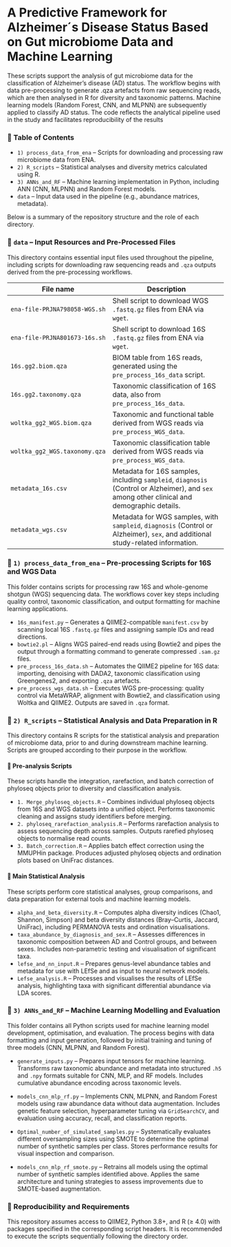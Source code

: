 # A Predictive Framework for Alzheimer´s Disease Status Based on Gut microbiome Data and Machine Learning
These scripts support the analysis of gut microbiome data for the classification of Alzheimer’s disease (AD) status. The workflow begins with data pre-processing to generate .qza artefacts from raw sequencing reads, which are then analysed in R for diversity and taxonomic patterns. Machine learning models (Random Forest, CNN, and MLPNN) are subsequently applied to classify AD status. The code reflects the analytical pipeline used in the study and facilitates reproducibility of the results

### 📑 Table of Contents
- `1) process_data_from_ena` – Scripts for downloading and processing raw microbiome data from ENA.
- `2) R_scripts` – Statistical analyses and diversity metrics calculated using R.
- `3) ANNs_and_RF` – Machine learning implementation in Python, including ANN (CNN, MLPNN) and Random Forest models.
- `data` – Input data used in the pipeline (e.g., abundance matrices, metadata).


Below is a summary of the repository structure and the role of each directory.

### 📁 `data` – Input Resources and Pre-Processed Files
This directory contains essential input files used throughout the pipeline, including scripts for downloading raw sequencing reads and `.qza` outputs derived from the pre-processing workflows.

| File name                        | Description                                                                 |
|----------------------------------|-----------------------------------------------------------------------------|
| `ena-file-PRJNA798058-WGS.sh`   | Shell script to download WGS `.fastq.gz` files from ENA via `wget`.        |
| `ena-file-PRJNA801673-16s.sh`   | Shell script to download 16S `.fastq.gz` files from ENA via `wget`.        |
| `16s.gg2.biom.qza`              | BIOM table from 16S reads, generated using the `pre_process_16s_data` script. |
| `16s.gg2.taxonomy.qza`          | Taxonomic classification of 16S data, also from `pre_process_16s_data`.    |
| `woltka_gg2_WGS.biom.qza`       | Taxonomic and functional table derived from WGS reads via `pre_process_WGS_data`. |
| `woltka_gg2_WGS.taxonomy.qza`   | Taxonomic classification table derived from WGS reads via `pre_process_WGS_data`. |
| `metadata_16s.csv`              | Metadata for 16S samples, including `sampleid`, `diagnosis` (Control or Alzheimer), and `sex` among other clinical and demographic details. |
| `metadata_wgs.csv`              | Metadata for WGS samples, with `sampleid`, `diagnosis` (Control or Alzheimer), `sex`, and additional study-related information. |

### 📁 `1) process_data_from_ena` – Pre-processing Scripts for 16S and WGS Data
This folder contains scripts for processing raw 16S and whole-genome shotgun (WGS) sequencing data. The workflows cover key steps including quality control, taxonomic classification, and output formatting for machine learning applications.

- `16s_manifest.py` – Generates a QIIME2-compatible `manifest.csv` by scanning local 16S `.fastq.gz` files and assigning sample IDs and read directions.
- `bowtie2.pl` – Aligns WGS paired-end reads using Bowtie2 and pipes the output through a formatting command to generate compressed `.sam.gz` files.
- `pre_process_16s_data.sh` – Automates the QIIME2 pipeline for 16S data: importing, denoising with DADA2, taxonomic classification using Greengenes2, and exporting `.qza` artefacts.
- `pre_process_wgs_data.sh` – Executes WGS pre-processing: quality control via MetaWRAP, alignment with Bowtie2, and classification using Woltka and QIIME2. Outputs are saved in `.qza` format.

### 📁 `2) R_scripts` – Statistical Analysis and Data Preparation in R
This directory contains R scripts for the statistical analysis and preparation of microbiome data, prior to and during downstream machine learning. Scripts are grouped according to their purpose in the workflow.
#### 🔹 Pre-analysis Scripts
These scripts handle the integration, rarefaction, and batch correction of phyloseq objects prior to diversity and classification analysis.
- `1. Merge_phyloseq_objects.R` – Combines individual phyloseq objects from 16S and WGS datasets into a unified object. Performs taxonomic cleaning and assigns study identifiers before merging.
- `2. phyloseq_rarefaction_analysis.R` – Performs rarefaction analysis to assess sequencing depth across samples. Outputs rarefied phyloseq objects to normalise read counts.
- `3. Batch_correction.R` – Applies batch effect correction using the MMUPHin package. Produces adjusted phyloseq objects and ordination plots based on UniFrac distances.
#### 🔹 Main Statistical Analysis
These scripts perform core statistical analyses, group comparisons, and data preparation for external tools and machine learning models.
- `alpha_and_beta_diversity.R` – Computes alpha diversity indices (Chao1, Shannon, Simpson) and beta diversity distances (Bray–Curtis, Jaccard, UniFrac), including PERMANOVA tests and ordination visualisations.
- `taxa_abundance_by_diagnosis_and_sex.R` – Assesses differences in taxonomic composition between AD and Control groups, and between sexes. Includes non-parametric testing and visualisation of significant taxa.
- `lefse_and_nn_input.R` – Prepares genus-level abundance tables and metadata for use with LEfSe and as input to neural network models.
- `Lefse_analysis.R` – Processes and visualises the results of LEfSe analysis, highlighting taxa with significant differential abundance via LDA scores.

### 📁 `3) ANNs_and_RF` – Machine Learning Modelling and Evaluation
This folder contains all Python scripts used for machine learning model development, optimisation, and evaluation. The process begins with data formatting and input generation, followed by initial training and tuning of three models (CNN, MLPNN, and Random Forest). 

- `generate_inputs.py` – Prepares input tensors for machine learning. Transforms raw taxonomic abundance and metadata into structured `.h5` and `.npy` formats suitable for CNN, MLP, and RF models. Includes cumulative abundance encoding across taxonomic levels.

- `models_cnn_mlp_rf.py` – Implements CNN, MLPNN, and Random Forest models using raw abundance data without data augmentation. Includes genetic feature selection, hyperparameter tuning via `GridSearchCV`, and evaluation using accuracy, recall, and classification reports.

- `Optimal_number_of_simulated_samples.py` – Systematically evaluates different oversampling sizes using SMOTE to determine the optimal number of synthetic samples per class. Stores performance results for visual inspection and comparison.

- `models_cnn_mlp_rf_smote.py` – Retrains all models using the optimal number of synthetic samples identified above. Applies the same architecture and tuning strategies to assess improvements due to SMOTE-based augmentation.

### 📌 Reproducibility and Requirements
This repository assumes access to QIIME2, Python 3.8+, and R (≥ 4.0) with packages specified in the corresponding script headers. It is recommended to execute the scripts sequentially following the directory order.
